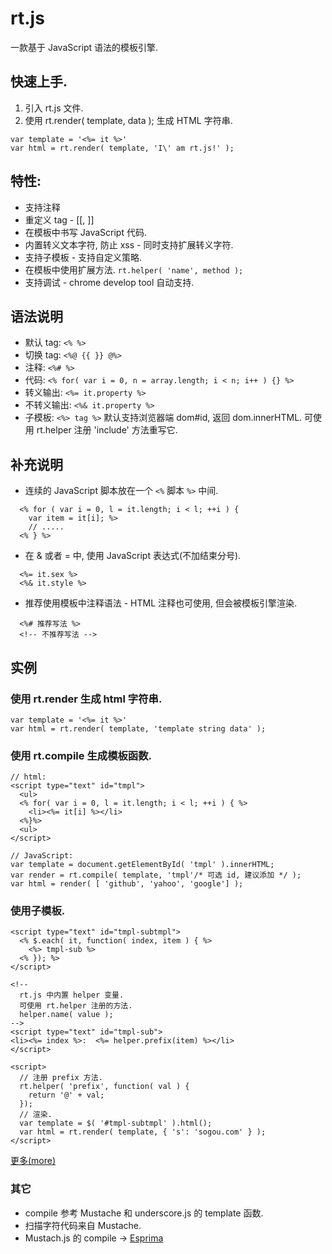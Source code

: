 # rt.js

一款基于 JavaScript 语法的模板引擎.


## 快速上手.

1. 引入 rt.js 文件.
2. 使用 rt.render( template, data ); 生成 HTML 字符串.

```
var template = '<%= it %>'
var html = rt.render( template, 'I\' am rt.js!' );
```


## 特性:
* 支持注释
* 重定义 tag - [[, ]]
* 在模板中书写 JavaScript 代码.
* 内置转义文本字符, 防止 xss - 同时支持扩展转义字符.
* 支持子模板 - 支持自定义策略.
* 在模板中使用扩展方法. `rt.helper( 'name', method );`
* 支持调试 - chrome develop tool 自动支持.


## 语法说明
* 默认 tag: `<% %>`
* 切换 tag: `<%@ {{ }} @%>`
* 注释: `<%# %>`
* 代码: `<% for( var i = 0, n = array.length; i < n; i++ ) {} %>`
* 转义输出: `<%= it.property %>`
* 不转义输出: `<%& it.property %>`
* 子模板: `<%> tag %>` 默认支持浏览器端 dom#id, 返回 dom.innerHTML. 可使用 rt.helper 注册 'include' 方法重写它.


## 补充说明
* 连续的 JavaScript 脚本放在一个 `<%` 脚本 `%>` 中间. 
```
  <% for ( var i = 0, l = it.length; i < l; ++i ) {
    var item = it[i]; %>
    // .....
  <% } %>
```

* 在 & 或者 = 中, 使用 JavaScript 表达式(不加结束分号).
```
  <%= it.sex %>
  <%& it.style %>
```

* 推荐使用模板中注释语法 - HTML 注释也可使用, 但会被模板引擎渲染.
```
  <%# 推荐写法 %>
  <!-- 不推荐写法 -->
```


## 实例

### 使用 rt.render 生成 html 字符串.

```
var template = '<%= it %>'
var html = rt.render( template, 'template string data' );
```

### 使用 rt.compile 生成模板函数.
```
// html:
<script type="text" id="tmpl">
  <ul>
  <% for( var i = 0, l = it.length; i < l; ++i ) { %>
    <li><%= it[i] %></li>
  <%}%>
  <ul>
</script>

// JavaScript:
var template = document.getElementById( 'tmpl' ).innerHTML;
var render = rt.compile( template, 'tmpl'/* 可选 id, 建议添加 */ );
var html = render( [ 'github', 'yahoo', 'google'] );
```

### 使用子模板.
```
<script type="text" id="tmpl-subtmpl">
  <% $.each( it, function( index, item ) { %>
    <%> tmpl-sub %>
  <% }); %>
</script>

<!-- 
  rt.js 中内置 helper 变量. 
  可使用 rt.helper 注册的方法.
  helper.name( value );
-->
<script type="text" id="tmpl-sub">
<li><%= index %>:  <%= helper.prefix(item) %></li>
</script>

<script>
  // 注册 prefix 方法.
  rt.helper( 'prefix', function( val ) {
    return '@' + val;
  });
  // 渲染.
  var template = $( '#tmpl-subtmpl' ).html();
  var html = rt.render( template, { 's': 'sogou.com' } ); 
</script>
```

[更多(more)](http://zhanhongtao.github.io/blog/rt)


### 其它
* compile 参考 Mustache 和 underscore.js 的 template 函数. 
* 扫描字符代码来自 Mustache.
* Mustach.js 的 compile -> [Esprima](http://esprima.org/)
